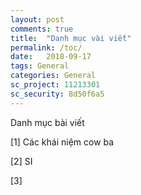 ```yaml
---
layout: post
comments: true
title:  "Danh mục vài viết"
permalink: /toc/
date:   2018-09-17
tags: General
categories: General
sc_project: 11213301
sc_security: 8d50f6a5
---
```


Danh mục bài viết

[1] Các khái niệm cow ba

[2] SI

[3]